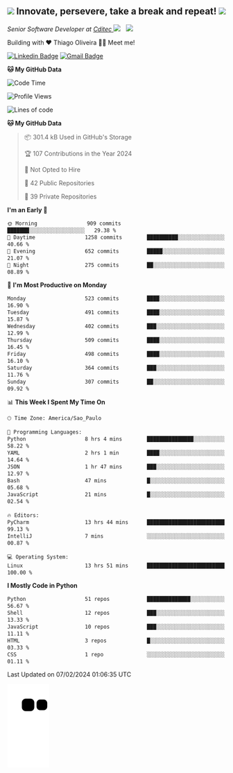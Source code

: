 <h2><img src="https://emojis.slackmojis.com/emojis/images/1531849430/4246/blob-sunglasses.gif?1531849430" width="30"/> Innovate, persevere, take a break and repeat! <img src="https://media.giphy.com/media/12oufCB0MyZ1Go/giphy.gif" width="50"></h2>
<img align='right' src="https://media.giphy.com/media/M9gbBd9nbDrOTu1Mqx/giphy.gif" width="230">
<p><em>Senior Software Developer at <a href="https://www.cditec.com.br/">Cditec
</a><img src="https://media.giphy.com/media/WUlplcMpOCEmTGBtBW/giphy.gif" width="30"> 
</em></p>



Building with ❤️ Thiago Oliveira 👋🏽 Meet me!

[![Linkedin Badge](https://img.shields.io/badge/-Thiago-blue?style=flat-square&logo=Linkedin&logoColor=white&link=https://www.linkedin.com/in/tgmarinho/)](https://www.linkedin.com/in/thiagoceconelo/) 
[![Gmail Badge](https://img.shields.io/badge/-thiceconelo@gmail.com-c14438?style=flat-square&logo=Gmail&logoColor=white&link=mailto:thiceconelo@gmail.com)](mailto:thiceconelo@gmail.com)

</em></p>

<!-- <span style="height ">
![Anurag's GitHub stats](https://github-readme-stats.vercel.app/api?username=arthurspk&show_icons=true&theme=tokyonight)
</span> -->

**🐱 My GitHub Data** 
<!--START_SECTION:waka-->
![Code Time](http://img.shields.io/badge/Code%20Time-1%2C109%20hrs-blue)

![Profile Views](http://img.shields.io/badge/Profile%20Views-0-blue)

![Lines of code](https://img.shields.io/badge/From%20Hello%20World%20I%27ve%20Written-4.3%20million%20lines%20of%20code-blue)

**🐱 My GitHub Data** 

> 📦 301.4 kB Used in GitHub's Storage 
 > 
> 🏆 107 Contributions in the Year 2024
 > 
> 🚫 Not Opted to Hire
 > 
> 📜 42 Public Repositories 
 > 
> 🔑 39 Private Repositories 
 > 
**I'm an Early 🐤** 

```text
🌞 Morning                909 commits         ███████░░░░░░░░░░░░░░░░░░   29.38 % 
🌆 Daytime                1258 commits        ██████████░░░░░░░░░░░░░░░   40.66 % 
🌃 Evening                652 commits         █████░░░░░░░░░░░░░░░░░░░░   21.07 % 
🌙 Night                  275 commits         ██░░░░░░░░░░░░░░░░░░░░░░░   08.89 % 
```
📅 **I'm Most Productive on Monday** 

```text
Monday                   523 commits         ████░░░░░░░░░░░░░░░░░░░░░   16.90 % 
Tuesday                  491 commits         ████░░░░░░░░░░░░░░░░░░░░░   15.87 % 
Wednesday                402 commits         ███░░░░░░░░░░░░░░░░░░░░░░   12.99 % 
Thursday                 509 commits         ████░░░░░░░░░░░░░░░░░░░░░   16.45 % 
Friday                   498 commits         ████░░░░░░░░░░░░░░░░░░░░░   16.10 % 
Saturday                 364 commits         ███░░░░░░░░░░░░░░░░░░░░░░   11.76 % 
Sunday                   307 commits         ██░░░░░░░░░░░░░░░░░░░░░░░   09.92 % 
```


📊 **This Week I Spent My Time On** 

```text
🕑︎ Time Zone: America/Sao_Paulo

💬 Programming Languages: 
Python                   8 hrs 4 mins        ███████████████░░░░░░░░░░   58.22 % 
YAML                     2 hrs 1 min         ████░░░░░░░░░░░░░░░░░░░░░   14.64 % 
JSON                     1 hr 47 mins        ███░░░░░░░░░░░░░░░░░░░░░░   12.97 % 
Bash                     47 mins             █░░░░░░░░░░░░░░░░░░░░░░░░   05.68 % 
JavaScript               21 mins             █░░░░░░░░░░░░░░░░░░░░░░░░   02.54 % 

🔥 Editors: 
PyCharm                  13 hrs 44 mins      █████████████████████████   99.13 % 
IntelliJ                 7 mins              ░░░░░░░░░░░░░░░░░░░░░░░░░   00.87 % 

💻 Operating System: 
Linux                    13 hrs 51 mins      █████████████████████████   100.00 % 
```

**I Mostly Code in Python** 

```text
Python                   51 repos            ██████████████░░░░░░░░░░░   56.67 % 
Shell                    12 repos            ███░░░░░░░░░░░░░░░░░░░░░░   13.33 % 
JavaScript               10 repos            ███░░░░░░░░░░░░░░░░░░░░░░   11.11 % 
HTML                     3 repos             █░░░░░░░░░░░░░░░░░░░░░░░░   03.33 % 
CSS                      1 repo              ░░░░░░░░░░░░░░░░░░░░░░░░░   01.11 % 
```




 Last Updated on 07/02/2024 01:06:35 UTC
<!--END_SECTION:waka-->

![Snake animation](https://github.com/rafaballerini/rafaballerini/blob/output/github-contribution-grid-snake.svg)


<!---
ceconelo/ceconelo is a ✨ special ✨ repository because its `README.md` (this file) appears on your GitHub profile.
You can click the Preview link to take a look at your changes.
--->
